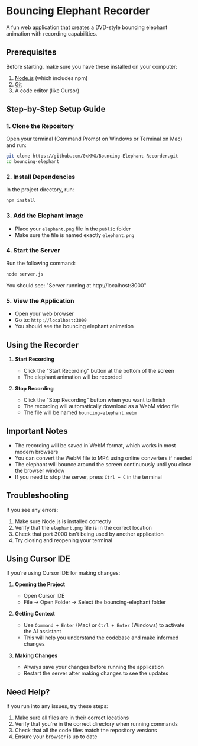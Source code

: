 # Bouncing Elephant Recorder

A fun web application that creates a DVD-style bouncing elephant animation with recording capabilities.

## Prerequisites

Before starting, make sure you have these installed on your computer:
1. [Node.js](https://nodejs.org/) (which includes npm)
2. [Git](https://git-scm.com/downloads)
3. A code editor (like Cursor)

## Step-by-Step Setup Guide

### 1. Clone the Repository
Open your terminal (Command Prompt on Windows or Terminal on Mac) and run:
```bash
git clone https://github.com/0xKMG/Bouncing-Elephant-Recorder.git
cd bouncing-elephant
```

### 2. Install Dependencies
In the project directory, run:
```bash
npm install
```

### 3. Add the Elephant Image
- Place your `elephant.png` file in the `public` folder
- Make sure the file is named exactly `elephant.png`

### 4. Start the Server
Run the following command:
```bash
node server.js
```
You should see: "Server running at http://localhost:3000"

### 5. View the Application
- Open your web browser
- Go to: `http://localhost:3000`
- You should see the bouncing elephant animation

## Using the Recorder

1. **Start Recording**
   - Click the "Start Recording" button at the bottom of the screen
   - The elephant animation will be recorded

2. **Stop Recording**
   - Click the "Stop Recording" button when you want to finish
   - The recording will automatically download as a WebM video file
   - The file will be named `bouncing-elephant.webm`

## Important Notes

- The recording will be saved in WebM format, which works in most modern browsers
- You can convert the WebM file to MP4 using online converters if needed
- The elephant will bounce around the screen continuously until you close the browser window
- If you need to stop the server, press `Ctrl + C` in the terminal

## Troubleshooting

If you see any errors:
1. Make sure Node.js is installed correctly
2. Verify that the `elephant.png` file is in the correct location
3. Check that port 3000 isn't being used by another application
4. Try closing and reopening your terminal

## Using Cursor IDE

If you're using Cursor IDE for making changes:

1. **Opening the Project**
   - Open Cursor IDE
   - File → Open Folder → Select the bouncing-elephant folder

2. **Getting Context**
   - Use `Command + Enter` (Mac) or `Ctrl + Enter` (Windows) to activate the AI assistant
   - This will help you understand the codebase and make informed changes

3. **Making Changes**
   - Always save your changes before running the application
   - Restart the server after making changes to see the updates

## Need Help?

If you run into any issues, try these steps:
1. Make sure all files are in their correct locations
2. Verify that you're in the correct directory when running commands
3. Check that all the code files match the repository versions
4. Ensure your browser is up to date
```
